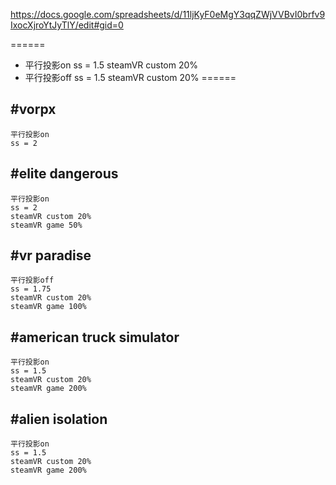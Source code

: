 https://docs.google.com/spreadsheets/d/11ljKyF0eMgY3qqZWjVVBvI0brfv9IxocXjroYtJyTlY/edit#gid=0

======
* 平行投影on
	ss = 1.5
	steamVR custom 20%
* 平行投影off
	ss = 1.5
	steamVR custom 20%
======

#vorpx
---
	平行投影on
	ss = 2

#elite dangerous
---
	平行投影on
	ss = 2
	steamVR custom 20%
	steamVR game 50%

#vr paradise
---
	平行投影off
	ss = 1.75
	steamVR custom 20%
	steamVR game 100%

#american truck simulator
---
	平行投影on
	ss = 1.5
	steamVR custom 20%
	steamVR game 200%

#alien isolation
---
	平行投影on
	ss = 1.5
	steamVR custom 20%
	steamVR game 200%